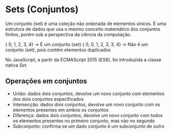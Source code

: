 # Sets (Conjuntos)

Um conjunto (set) é uma coleção não ordenada de elementos únicos. É uma estrutura de dados que usa o mesmo conceito matemático dos conjuntos finitos, porém sob a perspectiva da ciência da computação.

{ 0, 1, 2, 3, 4} -> É um conjunto (set)
{ 0, 0, 1, 2, 3, 3, 4} -> Não é um conjunto (set), pois contém elementos duplicados

No JavaScript, a partir da ECMAScript 2015 (ES6), foi introduzida a classe nativa *Set*.

## Operações em conjuntos

- União: dados dois conjuntos, devolve um novo conjunto com elementos dos dois conjuntos especificados
- Intersecção: dados dois conjuntos, devolve um novo conjunto com os elementos presentes em ambos os conjuntos
- Diferença: dados dois conjuntos, devolve um novo conjunto com todos os elementos presentes no primeiro conjunto, mas não no segundo
- Subconjunto: confirma se um dado conjunto é um subconjunto de outro